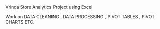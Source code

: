   Vrinda Store Analytics Project using Excel

  Work on  DATA CLEANING , DATA PROCESSING , PIVOT TABLES , PIVOT CHARTS ETC.

